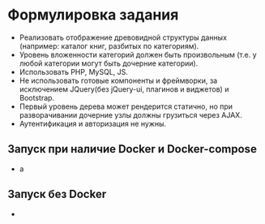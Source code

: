 # Формулировка задания
- Реализовать отображение древовидной структуры данных (например: каталог книг, разбитых по категориям).
- Уровень вложенности категорий должен быть произвольным (т.е. у любой категории могут быть дочерние категории).
- Использовать PHP, MySQL, JS.
- Не использовать готовые компоненты и фреймворки, за исключением JQuery(без jQuery-ui, плагинов и виджетов) и Bootstrap.
- Первый уровень дерева может рендерится статично, но при разворачивании дочерние узлы должны грузиться через AJAX.
- Аутентификация и авторизация не нужны.

## Запуск при наличие Docker и Docker-compose
- a

## Запуск без Docker
- 